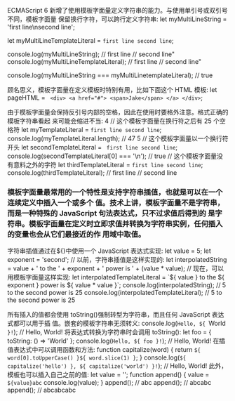 ECMAScript 6 新增了使用模板字面量定义字符串的能力。与使用单引号或双引号不同，模板字面量 保留换行字符，可以跨行定义字符串:
let myMultiLineString = 'first line\nsecond line'; 

let myMultiLineTemplateLiteral = `first line second line`;

console.log(myMultiLineString); 
// first line
// second line"
console.log(myMultiLineTemplateLiteral); 
// first line
// second line"

console.log(myMultiLineString === myMultiLinetemplateLiteral); // true


顾名思义，模板字面量在定义模板时特别有用，比如下面这个 HTML 模板:
let pageHTML = ` <div>
  <a href="#">
    <span>Jake</span>
</a> </div>`;

由于模板字面量会保持反引号内部的空格，因此在使用时要格外注意。格式正确的模板字符串看起 来可能会缩进不当: 4
// 这个模板字面量在换行符之后有 25 个空格符 let myTemplateLiteral = `first line
second line`;
console.log(myTemplateLiteral.length); // 47 5
  // 这个模板字面量以一个换行符开头
let secondTemplateLiteral = `
first line
second line`;
console.log(secondTemplateLiteral[0] === '\n'); // true
// 这个模板字面量没有意料之外的字符
let thirdTemplateLiteral = `first line second line`; console.log(thirdTemplateLiteral);
// first line
// second line




### 模板字面量最常用的一个特性是支持字符串插值，也就是可以在一个连续定义中插入一个或多个 值。技术上讲，模板字面量不是字符串，而是一种特殊的 JavaScript 句法表达式，只不过求值后得到的 是字符串。模板字面量在定义时立即求值并转换为字符串实例，任何插入的变量也会从它们最接近的作 用域中取值。


字符串插值通过在${}中使用一个 JavaScript 表达式实现:
let value = 5;
let exponent = 'second';
// 以前，字符串插值是这样实现的: 
let interpolatedString =
  value + ' to the ' + exponent + ' power is ' + (value * value);
// 现在，可以用模板字面量这样实现: 
let interpolatedTemplateLiteral =
`${ value } to the ${ exponent } power is ${ value * value }`;
console.log(interpolatedString); // 5 to the second power is 25
console.log(interpolatedTemplateLiteral); // 5 to the second power is 25

 所有插入的值都会使用 toString()强制转型为字符串，而且任何 JavaScript 表达式都可以用于插 值。嵌套的模板字符串无须转义:
console.log(`Hello, ${ `World` }!`); // Hello, World!
将表达式转换为字符串时会调用 toString(): let foo = { toString: () => 'World' };
console.log(`Hello, ${ foo }!`); // Hello, World!
  在插值表达式中可以调用函数和方法:
function capitalize(word) {
return `${ word[0].toUpperCase() }${ word.slice(1) }`;
}
console.log(`${ capitalize('hello') }, ${ capitalize('world') }!`); // Hello, World!
此外，模板也可以插入自己之前的值:
    let value = '';
    function append() {
value = `${value}abc`
console.log(value); }
    append();  // abc
    append();  // abcabc
    append();  // abcabcabc
